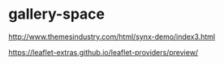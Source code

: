 # gallery-space

http://www.themesindustry.com/html/synx-demo/index3.html

https://leaflet-extras.github.io/leaflet-providers/preview/
